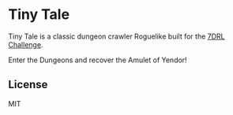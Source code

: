 # Tiny Tale

Tiny Tale is a classic dungeon crawler Roguelike built for the [7DRL Challenge](http://7drl.org/).

Enter the Dungeons and recover the Amulet of Yendor!

## License

MIT
